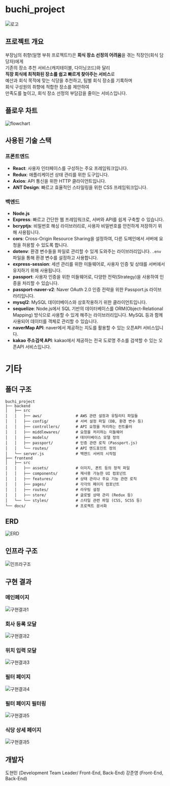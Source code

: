 # buchi_project

![로고](./frontend/public/buchi_logo_full.png)

## 프로젝트 개요

부장님의 취향(일명 부취 프로젝트!!)은 **회식 장소 선정의 어려움**을 겪는 직장인(회식 담당자)에게  
기존의 장소 추천 서비스(캐치테이블, 다이닝코드)와 달리  
**직장 회식에 최적화된 장소를 쉽고 빠르게 찾아주는 서비스**로  
예산과 회식 목적에 맞는 식당을 추천하고, 팀별 회식 장소를 기록하며  
회식 구성원의 취향에 적합한 장소를 제안하여  
만족도를 높이고, 회식 장소 선정의 부담감을 줄이는 서비스입니다.

## 플로우 차트

![flowchart](./frontend/public/buchi_FlowChart.png)

## 사용된 기술 스택

### 프론트엔드

- **React**: 사용자 인터페이스를 구성하는 주요 프레임워크입니다.
- **Redux**: 애플리케이션 상태 관리를 위한 도구입니다.
- **Axios**: API 통신을 위한 HTTP 클라이언트입니다.
- **ANT Design**: 빠르고 효율적인 스타일링을 위한 CSS 프레임워크입니다.

### 백엔드

- **Node.js**
- **Express**: 빠르고 간단한 웹 프레임워크로, 서버와 API를 쉽게 구축할 수 있습니다.
- **bcryptjs**: 비밀번호 해싱 라이브러리로, 사용자 비밀번호를 안전하게 저장하기 위해 사용됩니다.
- **cors**: Cross-Origin Resource Sharing을 설정하여, 다른 도메인에서 서버에 요청을 허용할 수 있도록 합니다.
- **dotenv**: 환경 변수들을 파일로 관리할 수 있게 도와주는 라이브러리입니다. `.env` 파일을 통해 환경 변수를 설정하고 사용합니다.
- **express-session**: 세션 관리를 위한 미들웨어로, 사용자 인증 및 상태를 서버에서 유지하기 위해 사용됩니다.
- **passport**: 사용자 인증을 위한 미들웨어로, 다양한 전략(Strategy)을 사용하여 인증을 처리할 수 있습니다.
- **passport-naver-v2**: Naver OAuth 2.0 인증 전략을 위한 Passport.js 라이브러리입니다.
- **mysql2**: MySQL 데이터베이스와 상호작용하기 위한 클라이언트입니다.
- **sequelize**: Node.js에서 SQL 기반의 데이터베이스를 ORM(Object-Relational Mapping) 방식으로 사용할 수 있게 해주는 라이브러리입니다. MySQL 등과 함께 사용되어 데이터를 객체로 관리할 수 있습니다.
- **naverMap API**: naver에서 제공하는 지도를 활용할 수 있는 오픈API 서비스입니다.
- **kakao 주소검색 API**: kakao에서 제공하는 전국 도로명 주소를 검색할 수 있는 오픈API 서비스입니다.

# 기타

## 폴더 구조

```
buchi_project
├── backend
│   ├── src
│   │   ├── aws/               # AWS 관련 설정과 유틸리티 파일들
│   │   ├── config/            # 서버 설정 파일 (DB, 환경 변수 등)
│   │   ├── controllers/       # API 요청을 처리하는 컨트롤러
│   │   ├── middlewares/       # 요청을 처리하는 미들웨어
│   │   ├── models/            # 데이터베이스 모델 정의
│   │   ├── passport/          # 인증 관련 로직 (Passport.js)
│   │   └── routes/            # API 엔드포인트 정의
│   └── server.js              # 백엔드 서버의 시작점
├── frontend
│   ├── src
│   │   ├── assets/            # 이미지, 폰트 등의 정적 파일
│   │   ├── components/        # 재사용 가능한 UI 컴포넌트
│   │   ├── features/          # 상태 관리나 주요 기능 관련 로직
│   │   ├── pages/             # 각각의 페이지 컴포넌트
│   │   ├── routes/            # 라우팅 설정
│   │   ├── store/             # 글로벌 상태 관리 (Redux 등)
│   └── └── styles/            # 스타일 관련 파일 (CSS, SCSS 등)
└── docs/                      # 프로젝트 문서화
```

## ERD

![ERD](./frontend/public/erd.png)

## 인프라 구조

![인프라구조](./frontend/public/cloud_structure.drawio.png)

## 구현 결과

### 메인페이지

![구현결과1](./frontend/public/buchi_1.png)

### 회사 등록 모달

![구현결과2](./frontend/public/buchi_2.png)

### 위치 입력 모달

![구현결과3](./frontend/public/buchi_3.png)

### 필터 페이지

![구현결과4](./frontend/public/buchi_4.png)

### 필터 페이지 필터링

![구현결과5](./frontend/public/buchi_5.png)

### 식당 상세 페이지

![구현결과5](./frontend/public/buchi_6.png)

## 개발자

도현민 (Development Team Leader/ Front-End, Back-End)
강준영 (Front-End, Back-End)
